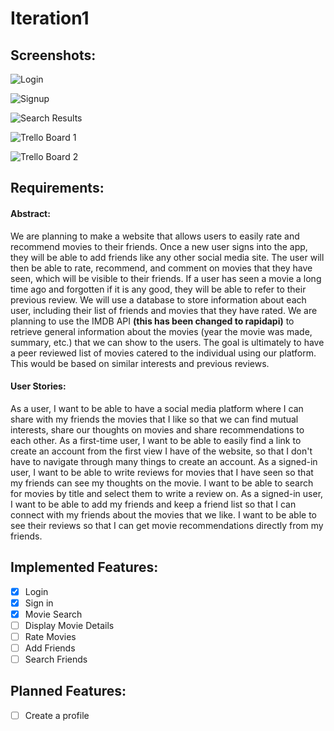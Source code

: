 # Iteration1

## Screenshots:
![Login](https://csil-git1.cs.surrey.sfu.ca/sjanke/301396991_group_project/-/blob/images/iteration1/images/login.jpg?raw=true)

![Signup](https://csil-git1.cs.surrey.sfu.ca/sjanke/301396991_group_project/-/blob/images/iteration1/images/signup.jpg?raw=true)

![Search Results](https://csil-git1.cs.surrey.sfu.ca/sjanke/301396991_group_project/-/blob/images/iteration1/images/searchResult.jpg?raw=true)

![Trello Board 1](https://csil-git1.cs.surrey.sfu.ca/sjanke/301396991_group_project/-/blob/images/iteration1/images/Trello1.jpg?raw=true)

![Trello Board 2](https://csil-git1.cs.surrey.sfu.ca/sjanke/301396991_group_project/-/blob/images/iteration1/images/Trello2.jpg?raw=true)

## Requirements:

#### Abstract:
We are planning to make a website that allows users to easily rate and recommend movies to their friends. Once a new user signs into the app, they will be able to add friends like any other social media site. The user will then be able to rate, recommend, and comment on movies that they have seen, which will be visible to their friends. If a user has seen a movie a long time ago and forgotten if it is any good, they will be able to refer to their previous review. We will use a database to store information about each user, including their list of friends and movies that they have rated. We are planning to use the IMDB API **(this has been changed to rapidapi)** to retrieve general information about the movies (year the movie was made, summary, etc.) that we can show to the users. The goal is ultimately to have a peer reviewed list of movies catered to the individual using our platform. This would be based on similar interests and previous reviews.

#### User Stories:
As a user, I want to be able to have a social media platform where I can share with my friends the movies that I like so that we can find mutual interests, share our thoughts on movies and share recommendations to each other.
As a first-time user, I want to be able to easily find a link to create an account from the first view I have of the website, so that I don't have to navigate through many things to create an account.
As a signed-in user, I want to be able to write reviews for movies that I have seen so that my friends can see my thoughts on the movie. I want to be able to search for movies by title and select them to write a review on.
As a signed-in user, I want to be able to add my friends and keep a friend list so that I can connect with my friends about the movies that we like. I want to be able to see their reviews so that I can get movie recommendations directly from my friends.

## Implemented Features:
- [x] Login
- [x] Sign in
- [x] Movie Search
- [ ] Display Movie Details
- [ ] Rate Movies
- [ ] Add Friends
- [ ] Search Friends

## Planned Features:
- [ ] Create a profile
